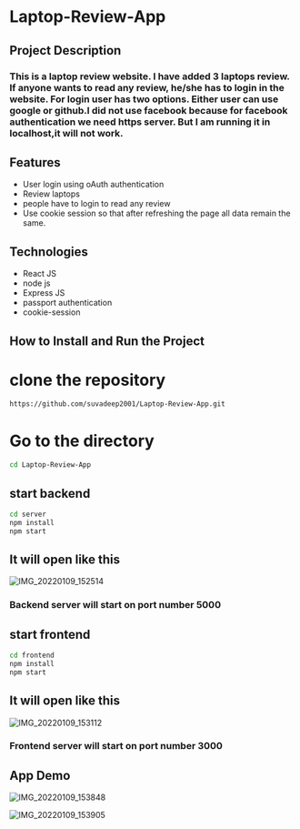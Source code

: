 # Laptop-Review-App

## Project Description

### This is a laptop review website. I have added 3 laptops review. If anyone wants to read any review, he/she has to login in the website. For login user has two options. Either user can use google or github.I did not use facebook because for facebook authentication we need https server. But I am running it in localhost,it will not work.

## Features

- User login using oAuth authentication
- Review laptops
- people have to login to read any review
- Use cookie session so that after refreshing the page all data remain the same.
## Technologies

- React JS
- node js
- Express JS
- passport authentication
- cookie-session


## How to Install and Run the Project

# clone the repository

```sh
https://github.com/suvadeep2001/Laptop-Review-App.git
```
# Go to the directory

```sh
cd Laptop-Review-App
```

## start backend

```sh
cd server
npm install
npm start
```

## It will open like this

![IMG_20220109_152514](https://user-images.githubusercontent.com/68159874/148677606-d5a8a5ee-18a3-4148-a59c-d4170f579a43.png)

### Backend server will start on port number 5000


## start frontend

```sh
cd frontend
npm install
npm start
```
## It will open like this

![IMG_20220109_153112](https://user-images.githubusercontent.com/68159874/148677682-a0740c74-544e-4448-bc7d-dfff6d21fcbd.png)

### Frontend server will start on port number 3000

## App Demo

![IMG_20220109_153848](https://user-images.githubusercontent.com/68159874/148677935-ebf66531-7a0e-4b5e-b33a-db1191568722.png)

![IMG_20220109_153905](https://user-images.githubusercontent.com/68159874/148677936-5d8ecd06-113d-4833-b67f-85d1195aede2.png)

